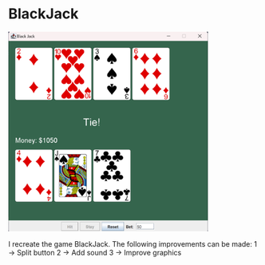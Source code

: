# BlackJack
<img src="BlackJack.png" alt="BlackJack" width="400"/>

I recreate the game BlackJack. The following improvements can be made: 1 -> Split button
                                                                       2 -> Add sound
                                                                       3 -> Improve graphics

